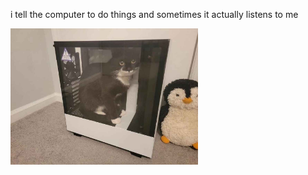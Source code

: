 i tell the computer to do things and sometimes it actually listens to me
<!--START_SECTION:update_image-->
<img src=https://raw.githubusercontent.com/sneakykestrel/sneakykestrel/main/.github/images/the-pc.jpg height="" width="300" align=left alt=kitty />
<!--END_SECTION:update_image-->

